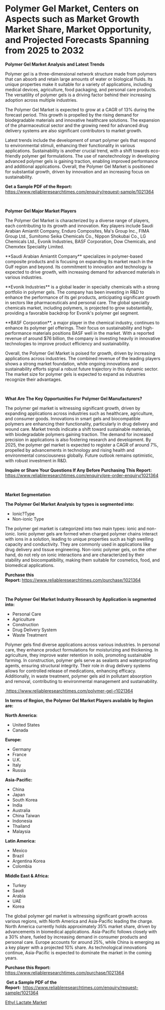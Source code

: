 <p><h1>Polymer Gel Market, Centers on Aspects such as Market Growth Market Share, Market Opportunity, and Projected Forecasts Spanning from 2025 to 2032</h1></p><p><strong>Polymer Gel Market Analysis and Latest Trends</strong></p>
<p><p>Polymer gel is a three-dimensional network structure made from polymers that can absorb and retain large amounts of water or biological fluids. Its unique properties make it suitable for a variety of applications, including medical devices, agriculture, food packaging, and personal care products. The versatility of polymer gels is a driving factor behind their increasing adoption across multiple industries.</p><p>The Polymer Gel Market is expected to grow at a CAGR of 13% during the forecast period. This growth is propelled by the rising demand for biodegradable materials and innovative healthcare solutions. The expansion of the pharmaceutical sector and the growing need for advanced drug delivery systems are also significant contributors to market growth. </p><p>Latest trends include the development of smart polymer gels that respond to environmental stimuli, enhancing their functionality in various applications. Sustainability is another crucial trend, with a shift towards eco-friendly polymer gel formulations. The use of nanotechnology in developing advanced polymer gels is gaining traction, enabling improved performance and additional applications. Overall, the Polymer Gel Market is positioned for substantial growth, driven by innovation and an increasing focus on sustainability.</p></p>
<p><strong>Get a Sample PDF of the Report:&nbsp;</strong> <a href="https://www.reliableresearchtimes.com/enquiry/request-sample/1021364?utm_campaign=3313&utm_medium=2&utm_source=Github&utm_content=ia&utm_term=02042025&utm_id=polymer-gel">https://www.reliableresearchtimes.com/enquiry/request-sample/1021364</a></p>
<p>&nbsp;</p>
<p><strong>Polymer Gel Major Market Players</strong></p>
<p><p>The Polymer Gel Market is characterized by a diverse range of players, each contributing to its growth and innovation. Key players include Saudi Arabian Amiantit Company, Enduro Composites, Ma's Group Inc., FIMA Group Ltd., Sumitomo Seika Chemicals Co., Nippon Shokubai Co., LG Chemicals Ltd., Evonik Industries, BASF Corporation, Dow Chemicals, and Chemxtex Speciality Limited.</p><p>**Saudi Arabian Amiantit Company** specializes in polymer-based composite products and is focusing on expanding its market reach in the Gulf region and beyond. Its commitment to innovation and technology is expected to drive growth, with increasing demand for advanced materials in various industries.</p><p>**Evonik Industries** is a global leader in specialty chemicals with a strong portfolio in polymer gels. The company has been investing in R&D to enhance the performance of its gel products, anticipating significant growth in sectors like pharmaceuticals and personal care. The global specialty chemicals market, including polymers, is projected to grow substantially, providing a favorable backdrop for Evonik's polymer gel segment.</p><p>**BASF Corporation**, a major player in the chemical industry, continues to enhance its polymer gel offerings. Their focus on sustainability and high-performance materials positions BASF well in the market. With a reported revenue of around $76 billion, the company is investing heavily in innovative technologies to improve product efficiency and sustainability.</p><p>Overall, the Polymer Gel Market is poised for growth, driven by increasing applications across industries. The combined revenue of the leading players shows a strong market foundation, while ongoing innovations and sustainability efforts signal a robust future trajectory in this dynamic sector. The market size for polymer gels is expected to expand as industries recognize their advantages.</p></p>
<p>&nbsp;</p>
<p><strong>What Are The Key Opportunities For Polymer Gel Manufacturers?</strong></p>
<p><p>The polymer gel market is witnessing significant growth, driven by expanding applications across industries such as healthcare, agriculture, and consumer goods. Innovations in smart gels and biocompatible polymers are enhancing their functionality, particularly in drug delivery and wound care. Market trends indicate a shift toward sustainable materials, with biodegradable polymers gaining traction. The demand for increased precision in applications is also fostering research and development. By 2025, the polymer gel market is expected to register a CAGR of around 7%, propelled by advancements in technology and rising health and environmental consciousness globally. Future outlook remains optimistic, with robust investment in R&D.</p></p>
<p><strong>Inquire or Share Your Questions If Any Before Purchasing This Report:</strong> <a href="https://www.reliableresearchtimes.com/enquiry/pre-order-enquiry/1021364?utm_campaign=3313&utm_medium=2&utm_source=Github&utm_content=ia&utm_term=02042025&utm_id=polymer-gel">https://www.reliableresearchtimes.com/enquiry/pre-order-enquiry/1021364</a></p>
<p>&nbsp;</p>
<p><strong>Market Segmentation</strong></p>
<p><strong>The Polymer Gel Market Analysis by types is segmented into:</strong></p>
<p><ul><li>Ionic?Type</li><li>Non-ionic Type</li></ul></p>
<p><p>The polymer gel market is categorized into two main types: ionic and non-ionic. Ionic polymer gels are formed when charged polymer chains interact with ions in a solution, leading to unique properties such as high swelling capacity and conductivity. They are commonly used in applications like drug delivery and tissue engineering. Non-ionic polymer gels, on the other hand, do not rely on ionic interactions and are characterized by their stability and biocompatibility, making them suitable for cosmetics, food, and biomedical applications.</p></p>
<p><strong>Purchase this Report:&nbsp;</strong><a href="https://www.reliableresearchtimes.com/purchase/1021364?utm_campaign=3313&utm_medium=2&utm_source=Github&utm_content=ia&utm_term=02042025&utm_id=polymer-gel">https://www.reliableresearchtimes.com/purchase/1021364</a></p>
<p>&nbsp;</p>
<p><strong>The Polymer Gel Market Industry Research by Application is segmented into:</strong></p>
<p><ul><li>Personal Care</li><li>Agriculture</li><li>Construction</li><li>Drug Delivery System</li><li>Waste Treatment</li></ul></p>
<p><p>Polymer gels find diverse applications across various industries. In personal care, they enhance product formulations for moisturizing and thickening. In agriculture, they improve water retention in soils, promoting sustainable farming. In construction, polymer gels serve as sealants and waterproofing agents, ensuring structural integrity. Their role in drug delivery systems allows for controlled release of medications, enhancing efficacy. Additionally, in waste treatment, polymer gels aid in pollutant absorption and removal, contributing to environmental management and sustainability.</p></p>
<p><a href="https://www.reliableresearchtimes.com/polymer-gel-r1021364?utm_campaign=3313&utm_medium=2&utm_source=Github&utm_content=ia&utm_term=02042025&utm_id=polymer-gel">&nbsp;https://www.reliableresearchtimes.com/polymer-gel-r1021364</a></p>
<p><strong>In terms of Region, the Polymer Gel Market Players available by Region are:</strong></p>
<p>
    <p> <strong> North America: </strong>
        <ul>
            <li>United States</li>
            <li>Canada</li>
        </ul>
        </p> 
    <p> <strong> Europe: </strong>
        <ul>
            <li>Germany</li>
            <li>France</li>
            <li>U.K.</li>
            <li>Italy</li>
            <li>Russia</li>
        </ul>
        </p> 
    <p> <strong> Asia-Pacific: </strong>
        <ul>
            <li>China</li>
            <li>Japan</li>
            <li>South Korea</li>
            <li>India</li>
            <li>Australia</li>
            <li>China Taiwan</li>
            <li>Indonesia</li>
            <li>Thailand</li>
            <li>Malaysia</li>
        </ul>
        </p> 
    <p> <strong> Latin America: </strong>
        <ul>
            <li>Mexico</li>
            <li>Brazil</li>
            <li>Argentina Korea</li>
            <li>Colombia</li>
        </ul>
        </p> 
    <p> <strong> Middle East & Africa: </strong>
        <ul>
            <li>Turkey</li>
            <li>Saudi</li>
            <li>Arabia</li>
            <li>UAE</li>
            <li>Korea</li>
        </ul>
    </p>
    </p>
<p><p>The global polymer gel market is witnessing significant growth across various regions, with North America and Asia-Pacific leading the charge. North America currently holds approximately 35% market share, driven by advancements in biomedical applications. Asia-Pacific follows closely with a 30% share, fueled by increasing demand in consumer products and personal care. Europe accounts for around 25%, while China is emerging as a key player with a projected 10% share. As technological innovations continue, Asia-Pacific is expected to dominate the market in the coming years.</p></p>
<p><strong>Purchase this Report: </strong><a href="https://www.reliableresearchtimes.com/purchase/1021364?utm_campaign=3313&utm_medium=2&utm_source=Github&utm_content=ia&utm_term=02042025&utm_id=polymer-gel">https://www.reliableresearchtimes.com/purchase/1021364</a></p>
<p>&nbsp;<strong>Get a Sample PDF of the Report:&nbsp;&nbsp;</strong><a href="https://www.reliableresearchtimes.com/enquiry/request-sample/1021364?utm_campaign=3313&utm_medium=2&utm_source=Github&utm_content=ia&utm_term=02042025&utm_id=polymer-gel">https://www.reliableresearchtimes.com/enquiry/request-sample/1021364</a></p>
<p><strong></strong></p>
<p><p><a href="https://github.com/vigoseiler/Market-Research-Report-List-1/blob/main/ethyl-lactate-market.md?utm_campaign=3313&utm_medium=2&utm_source=Github&utm_content=ia&utm_term=02042025&utm_id=polymer-gel">Ethyl Lactate Market</a></p></p>